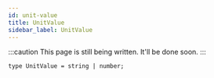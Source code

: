 ```yaml
---
id: unit-value
title: UnitValue
sidebar_label: UnitValue
---
```


:::caution
This page is still being written. It'll be done soon.
:::

```tsx
type UnitValue = string | number;
```
